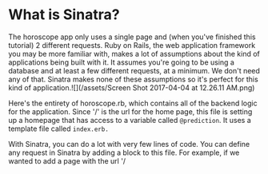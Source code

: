# What is Sinatra?

The horoscope app only uses a single page and \(when you've finished this tutorial\) 2 different requests. Ruby on Rails, the web application framework you may be more familiar with, makes a lot of assumptions about the kind of applications being built with it. It assumes you're going to be using a database and at least a few different requests, at a minimum. We don't need any of that. Sinatra makes none of these assumptions so it's perfect for this kind of application.![](/assets/Screen Shot 2017-04-04 at 12.26.11 AM.png)

Here's the entirety of horoscope.rb, which contains all of the backend logic for the application. Since '/' is the url for the home page, this file is setting up a homepage that has access to a variable called `@prediction`. It uses a template file called `index.erb.`

With Sinatra, you can do a lot with very few lines of code. You can define any request in Sinatra by adding a block to this file. For example, if we wanted to add a page with the url '/

